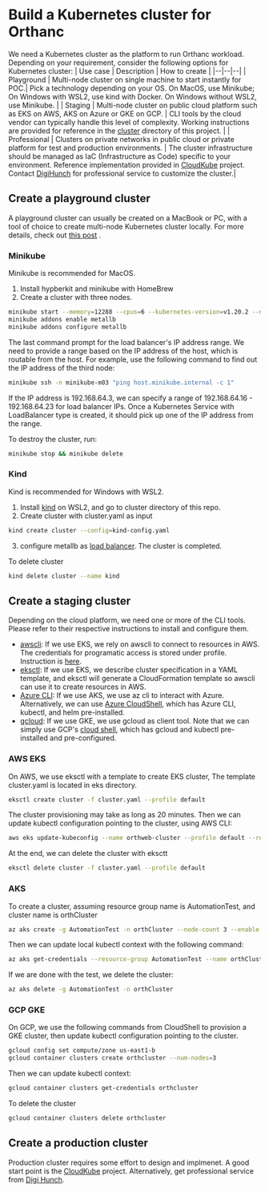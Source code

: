 # Build a Kubernetes cluster for Orthanc

We need a Kubernetes cluster as the platform to run Orthanc workload. Depending on your requirement, consider the following options for Kubernetes cluster:
| Use case | Description | How to create |
|--|--|--|
| Playground | Multi-node cluster on single machine to start instantly for POC.| Pick a technology depending on your OS. On MacOS, use Minikube; On Windows with WSL2, use kind with Docker. On Windows without WSL2, use Minikube. |
| Staging | Multi-node cluster on public cloud platform such as EKS on AWS, AKS on Azure or GKE on GCP. | CLI tools by the cloud vendor can typically handle this level of complexity. Working instructions are provided for reference in the [cluster](https://github.com/digihunch/korthweb/blob/main/cluster/README.md)  directory of this project. |
| Professional | Clusters on private networks in public cloud or private platform for test and production environments.  | The cluster infrastructure should be managed as IaC (Infrastructure as Code) specific to your environment. Reference implementation provided in [CloudKube](https://github.com/digihunch/cloudkube) project. Contact [DigiHunch](https://www.digihunch.com/contact/) for professional service to customize the cluster.|

## Create a playground cluster 
A playground cluster can usually be created on a MacBook or PC, with a tool of choice to create multi-node Kubernetes cluster locally. For more details, check out [this post](https://www.digihunch.com/2021/09/single-node-kubernetes-cluster-minikube/) . 
### Minikube
Minikube is recommended for MacOS.
1. Install hypberkit and minikube with HomeBrew
2. Create a cluster with three nodes.
```sh
minikube start --memory=12288 --cpus=6 --kubernetes-version=v1.20.2 --nodes 3 --container-runtime=containerd --driver=hyperkit --disk-size=150g
minikube addons enable metallb
minikube addons configure metallb
```
The last command prompt for the load balancer's IP address range. We need to provide a range based on the IP address of the host, which is routable from the host. For example, use the following command to find out the IP address of the third node:

```sh
minikube ssh -n minikube-m03 "ping host.minikube.internal -c 1"
```
If the IP address is 192.168.64.3, we can specify a range of 192.168.64.16 - 192.168.64.23 for load balancer IPs. Once a Kubernetes Service with LoadBalancer type is created, it should pick up one of the IP address from the range.

To destroy the cluster, run:
```sh
minikube stop && minikube delete
```
### Kind
Kind is recommended for Windows with WSL2. 
1. Install [kind](https://kind.sigs.k8s.io/docs/user/quick-start/#installing-from-release-binaries) on WSL2, and go to cluster directory of this repo.
2. Create cluster with cluster.yaml as input
```sh
kind create cluster --config=kind-config.yaml
```
3. configure metallb as [load balancer](https://kind.sigs.k8s.io/docs/user/loadbalancer/#installing-metallb-using-default-manifests). The cluster is completed.

To delete cluster
```sh
kind delete cluster --name kind
```

## Create a staging cluster
Depending on the cloud platform, we need one or more of the CLI tools. Please refer to their respective instructions to install  and configure them. 
* [awscli](https://docs.aws.amazon.com/cli/latest/userguide/install-cliv2.html): If we use EKS, we rely on awscli to connect to resources in AWS. The credentials for programatic access is stored under profile. Instruction is [here](https://docs.aws.amazon.com/cli/latest/userguide/cli-configure-quickstart.html). 
* [eksctl](https://docs.aws.amazon.com/eks/latest/userguide/eksctl.html): If we use EKS, we describe cluster specification in a YAML template, and eksctl will generate a CloudFormation template so awscli can use it to create resources in AWS.
* [Azure CLI](https://docs.microsoft.com/en-us/cli/azure/): If we use AKS, we use az cli to interact with Azure. Alternatively, we can use [Azure CloudShell](https://docs.microsoft.com/en-us/azure/cloud-shell/overview), which has Azure CLI, kubectl, and helm pre-installed.
* [gcloud](https://cloud.google.com/sdk/docs/install): If we use GKE, we use gcloud as client tool. Note that we can simply use GCP's [cloud shell](https://cloud.google.com/shell), which has gcloud and kubectl pre-installed and pre-configured.

### AWS EKS

On AWS, we use eksctl with a template to create EKS cluster,  The template cluster.yaml is located in eks directory.
```sh
eksctl create cluster -f cluster.yaml --profile default
```
The cluster provisioning may take as long as 20 minutes.  Then we can update kubectl configuration pointing to the cluster, using AWS CLI:
```sh
aws eks update-kubeconfig --name orthweb-cluster --profile default --region us-east-1 
```
At the end, we can delete the cluster with eksctt
```sh
eksctl delete cluster -f cluster.yaml --profile default
```
### AKS
To create a cluster, assuming resource group name is AutomationTest, and cluster name is orthCluster
```sh
az aks create -g AutomationTest -n orthCluster --node-count 3 --enable-addons monitoring --generate-ssh-keys --tags Owner=MyOwner
```
Then we can update local kubectl context with the following command:
```sh
az aks get-credentials --resource-group AutomationTest --name orthCluster
```
If we are done with the test, we delete the cluster:
```sh
az aks delete -g AutomationTest -n orthCluster
```

### GCP GKE
On GCP, we use the following commands from CloudShell to provision a GKE cluster, then update kubectl configuration pointing to the cluster.
```sh
gcloud config set compute/zone us-east1-b
gcloud container clusters create orthcluster --num-nodes=3
```
Then we can update kubectl context:
```sh
gcloud container clusters get-credentials orthcluster
```
To delete the cluster
```sh
gcloud container clusters delete orthcluster
```

## Create a production cluster
Production cluster requires some effort to design and implmenet. A good start point is the [CloudKube](https://github.com/digihunch/cloudkube) project. Alternatively, get professional service from [Digi Hunch](https://www.digihunch.com/contact/). 